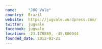 ```yaml
---
name:     "JUG Vale"
country:  Brazil
website:  https://jugvale.wordpress.com/
twitter:  jugvale
facebook: jugvale
location: -23.178889, -45.886944
founded_date: 2012-01-21
---
```

